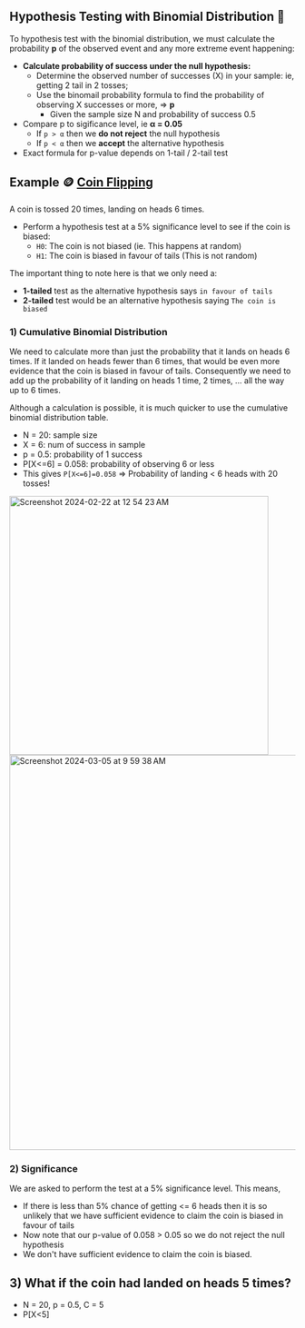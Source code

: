## Hypothesis Testing with Binomial Distribution 🧪
To hypothesis test with the binomial distribution, we must calculate the probability **p** of the observed event and any more extreme event happening:
- **Calculate probability of success under the null hypothesis:**
  - Determine the observed number of successes (X) in your sample: ie, getting 2 tail in 2 tosses;
  - Use the binomail probability formula to find the probability of observing X successes or more, => **p**
    - Given the sample size N and probability of success 0.5
- Compare p to sigificance level, ie  **α = 0.05**
  - If `p > α` then we **do not reject** the null hypothesis
  - If `p < α` then we **accept** the alternative hypothesis
- Exact formula for p-value depends on 1-tail / 2-tail test

## Example 🪙 [Coin Flipping](https://www.ncl.ac.uk/webtemplate/ask-assets/external/maths-resources/statistics/hypothesis-testing/hypothesis-testing-with-the-binomial-distribution.html) 
A coin is tossed 20 times, landing on heads 6 times. 
- Perform a hypothesis test at a 5% significance level to see if the coin is biased:
  - `H0`: The coin is not biased (ie. This happens at random)
  - `H1`: The coin is biased in favour of tails (This is not random)

The important thing to note here is that we only need a: 
- **1-tailed** test as the alternative hypothesis says `in favour of tails`
- **2-tailed** test would be an alternative hypothesis saying `The coin is biased`

### 1) Cumulative Binomial Distribution
We need to calculate more than just the probability that it lands on heads 6 times. If it landed on heads fewer than 6 times, that would be even more evidence that the coin is biased in favour of tails. Consequently we need to add up the probability of it landing on heads 1 time, 2 times, … all the way up to 6 times.

Although a calculation is possible, it is much quicker to use the cumulative binomial distribution table.
- N = 20: sample size
- X = 6: num of success in sample
- p = 0.5: probability of 1 success
- P[X<=6] = 0.058: probability of observing 6 or less
- This gives `P[X<=6]=0.058` => Probability of landing < 6 heads with 20 tosses! 

<img width="456" alt="Screenshot 2024-02-22 at 12 54 23 AM" src="https://github.com/krystinli/Legoland/assets/33378140/bc9161e6-9db0-4a17-a821-3b0d6854fd59">

<img width="696" alt="Screenshot 2024-03-05 at 9 59 38 AM" src="https://github.com/krystinli/Legoland/assets/33378140/f6153784-17e9-4196-b7df-19742c6960ed">

### 2) Significance
We are asked to perform the test at a 5% significance level. This means,
- If there is less than 5% chance of getting <= 6 heads then it is so unlikely that we have sufficient evidence to claim the coin is biased in favour of tails
- Now note that our p-value of 0.058 > 0.05 so we do not reject the null hypothesis
- We don't have sufficient evidence to claim the coin is biased.

## 3) What if the coin had landed on heads 5 times? 
- N = 20, p = 0.5, C = 5
- P[X<5]

